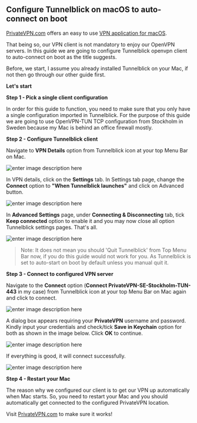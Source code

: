 ﻿
Configure Tunnelblick on macOS to auto-connect on boot
--

[PrivateVPN.com](https://privatevpn.com) offers an easy to use [VPN application for macOS](https://privatevpn.com/client/PrivateVPN1.1.pkg).

That being so, our VPN client is not mandatory to enjoy our OpenVPN servers. In this guide we are going to configure Tunnelblick openvpn client to auto-connect on boot as the title suggests.

Before, we start, I assume you already installed Tunnelblick on your Mac, if not then go through our other guide first.

**Let's start**

**Step 1 - Pick a single client configuration**

In order for this guide to function, you need to make sure that you only have a single configuration imported in Tunnelblick. For the purpose of this guide we are going to use OpenVPN-TUN TCP configuration from Stockholm in Sweden because my Mac is behind an office firewall mostly.

**Step 2 - Configure Tunnelblick client**

Navigate to **VPN Details** option from Tunnelblick icon at your top Menu Bar on Mac.

![enter image description here](https://media.vakil.win/mgoblin_media/media_entries/77/Screen_Shot_2017-11-09_at_7.06.20_PM.png)

In VPN details,  click on the **Settings** tab. In Settings tab page, change the **Connect** option to **"When Tunnelblick launches"** and click on Advanced button.

![enter image description here](https://media.vakil.win/mgoblin_media/media_entries/78/Screen_Shot_2017-11-09_at_7.07.09_PM.png)

In **Advanced Settings** page, under **Connecting & Disconnecting** tab, tick **Keep connected** option to enable it and you may now close all option Tunnelblick settings pages. That's all.

![enter image description here](https://media.vakil.win/mgoblin_media/media_entries/79/Screen_Shot_2017-11-09_at_7.07.33_PM.png)

>Note: It does not mean you should 'Quit Tunnelblick' from Top Menu Bar now, if you do this guide would not work for you. As Tunnelblick is set to auto-start on boot by default unless you manual quit it. 

**Step 3 - Connect to configured VPN server**

Navigate to the **Connect** option  (**Connect PrivateVPN-SE-Stockholm-TUN-443** in my case) from Tunnelblick icon at your top Menu Bar on Mac again and click to connect.

![enter image description here](https://media.vakil.win/mgoblin_media/media_entries/77/Screen_Shot_2017-11-09_at_7.06.20_PM.png)

A dialog box appears requiring your **PrivateVPN** username and password. Kindly input your credentials and check/tick **Save in Keychain** option for both as shown in the image below. Click **OK** to continue. 

![enter image description here](https://media.vakil.win/mgoblin_media/media_entries/82/Screen_Shot_2017-11-09_at_9.59.25_PM.png)

If everything is good, it will connect successfully. 

![enter image description here](https://media.vakil.win/mgoblin_media/media_entries/81/Screen_Shot_2017-11-09_at_7.18.32_PM.png)

**Step 4 - Restart your Mac**

The reason why we configured our client is to get our VPN up automatically when Mac starts. So, you need to restart your Mac and you should automatically get connected to the configured PrivateVPN location. 

Visit [PrivateVPN.com](https://privatevpn.com) to make sure it works!





